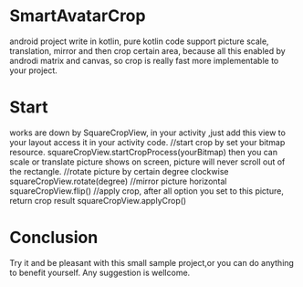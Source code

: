 # SmartAvatarCrop
android project write in kotlin, pure kotlin code support picture scale, translation, mirror and then crop certain area, because all this enabled by androdi matrix and canvas, so crop is really fast more implementable to your project.
# Start
works are down by SquareCropView, in your activity ,just add this view to your layout access it in your activity code.
//start crop by set your bitmap resource.
squareCropView.startCropProcess(yourBitmap)
then you can scale or translate picture shows on screen, picture will never scroll out of 
the rectangle.
//rotate picture by certain degree clockwise
squareCropView.rotate(degree)
//mirror picture horizontal
squareCropView.flip()
//apply crop, after all option you set to this picture, return crop result
squareCropView.applyCrop()
# Conclusion
Try it and be pleasant with this small sample project,or you can do anything to benefit yourself.
Any suggestion is wellcome.
